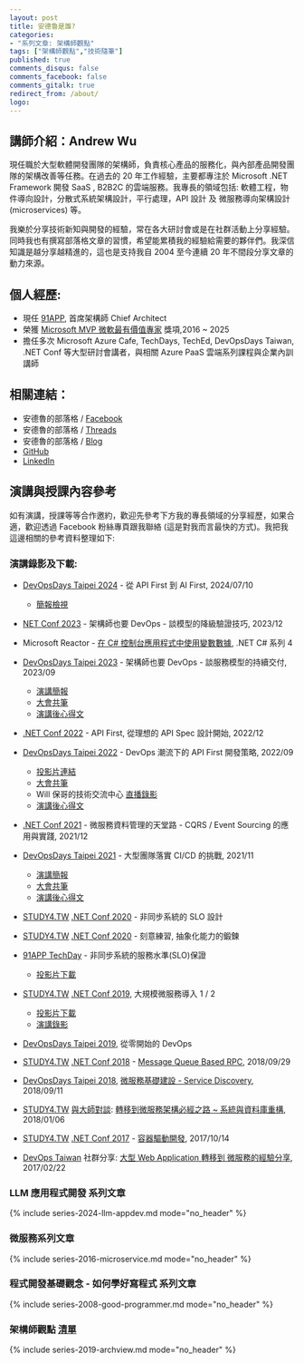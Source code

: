 ```yaml
---
layout: post
title: 安德魯是誰?
categories:
- "系列文章: 架構師觀點"
tags: ["架構師觀點","技術隨筆"]
published: true
comments_disqus: false
comments_facebook: false
comments_gitalk: true
redirect_from: /about/
logo:
---
```


## 講師介紹：Andrew Wu

現任職於大型軟體開發團隊的架構師，負責核心產品的服務化，與內部產品開發團隊的架構改善等任務。在過去的 20 年工作經驗，主要都專注於 Microsoft .NET Framework 開發 SaaS , B2B2C 的雲端服務。我專長的領域包括: 軟體工程，物件導向設計，分散式系統架構設計，平行處理，API 設計 及 微服務導向架構設計 (microservices) 等。

我樂於分享技術新知與開發的經驗，常在各大研討會或是在社群活動上分享經驗。同時我也有撰寫部落格文章的習慣，希望能累積我的經驗給需要的夥伴們。我深信知識是越分享越精進的，這也是支持我自 2004 至今連續 20 年不間段分享文章的動力來源。

<!--more-->

## 個人經歷:

* 現任 [91APP](https://www.91app.com), 首席架構師 Chief Architect
* 榮獲 [Microsoft MVP 微軟最有價值專家](https://mvp.microsoft.com/zh-tw/PublicProfile/5002155?fullName=Andrew%20%20Wu) 獎項,2016 ~ 2025
* 擔任多次 Microsoft Azure Cafe, TechDays, TechEd, DevOpsDays Taiwan, .NET Conf 等大型研討會講者，與相關 Azure PaaS 雲端系列課程與企業內訓講師


## 相關連結：  

* 安德魯的部落格 / [Facebook](https://www.facebook.com/andrew.blog.0928)
* 安德魯的部落格 / [Threads](https://www.threads.net/@andrew.blog.0928)
* 安德魯的部落格 / [Blog](http://columns.chicken-house.net)
* [GitHub](https://github.com/andrew0928)
* [LinkedIn](https://www.linkedin.com/in/andrew0928/)




## 演講與授課內容參考

如有演講，授課等等合作邀約，歡迎先參考下方我的專長領域的分享經歷，如果合適，歡迎透過 Facebook 粉絲專頁跟我聯絡 (這是對我而言最快的方式)。我把我這邊相關的參考資料整理如下:

 
### 演講錄影及下載:

- [DevOpsDays Taipei 2024]() - 從 API First 到 AI First, 2024/07/10
    * [簡報檢視](https://docs.google.com/presentation/d/10o1VN0Q-97eTwYN_N-UP8pzLlxrxSBJbfXCcq0mTEDk/edit?usp=sharing)

- [NET Conf 2023]() - 架構師也要 DevOps - 談模型的降級驗證技巧, 2023/12
- Microsoft Reactor - [在 C# 控制台應用程式中使用變數數據](https://www.facebook.com/andrew.blog.0928/posts/pfbid02KYFCLxA5sUL4mwmi6BvNKq8pRssdPZvMv7zYhis5yfWT72CTgDdRN1qFUQGp2iXKl), .NET C# 系列 4
- [DevOpsDays Taipei 2023]() - 架構師也要 DevOps - 談服務模型的持續交付, 2023/09
    * [演講簡報](https://docs.google.com/presentation/d/1-bZvI5B5gToB2BjvR3SUS2vM5KurnFH01tT9PESJOH0/edit?usp=sharing)
    * [大會共筆]( https://hackmd.io/@DevOpsDay/2023/%2FRx1Z6uWySeaJoE-d-PZ42g)
    * [演講後心得文](https://www.facebook.com/andrew.blog.0928/posts/pfbid02kQXWAz1RyzgX8o2cWEdM1PAujF8rZVzJ8W1vsxXLD54BawQwKyJy33FxpR1iVo3bl)

- [.NET Conf 2022]() - API First, 從理想的 API Spec 設計開始, 2022/12
- [DevOpsDays Taipei 2022]() - DevOps 潮流下的 API First 開發策略, 2022/09
    * [投影片連結](https://www.facebook.com/andrew.blog.0928/posts/pfbid02Du2gpZ8nD3XPmfULAyHNs4DBAGDKHsHKpNP84QhBTN7NJ9UUr4nGzoKeCjhHj4wPl)
    * [大會共筆](https://hackmd.io/@DevOpsDay/2022/%2F%40DevOpsDay%2FryaejF6ei)
    * Will 保哥的技術交流中心 [直播錄影](https://www.facebook.com/andrew.blog.0928/posts/pfbid0wsyjsDxvjG8b2VpvtgQxjkcnaZsE5LF4FJDW18yCUdU2oGkvQDDPSPdBMxqv7pe7l)
    * [演講後心得文](https://www.facebook.com/andrew.blog.0928/posts/pfbid0fjBfC88n6Q8WuwsvZbaJQSGNGK8K8j5RRLGLSfECK3NhC6TiQcLmbg6cp86gyyGSl)

- [.NET Conf 2021]() - 微服務資料管理的天堂路 - CQRS / Event Sourcing 的應用與實踐, 2021/12
- [DevOpsDays Taipei 2021]() - 大型團隊落實 CI/CD 的挑戰, 2021/11
    * [演講簡報](https://docs.google.com/presentation/d/1OIfx3BN2ZV7OPwAACk6SwrsPvxtOEuGqH8AWPodmaIk/edit#slide=id.g1017f446193_0_114)
    * [大會共筆](https://hackmd.io/RFrmQotZQjKQJZExFJWvmA)
    * [演講後心得文](https://www.facebook.com/andrew.blog.0928/posts/pfbid02kANcEBdryJ4rcuGeyCTp6QDeKLBjU2SoTxL3QCX45z3wk5jtHZnGDjL1cBeuBvuyl)

- [STUDY4.TW]() [.NET Conf 2020]() - 非同步系統的 SLO 設計
- [STUDY4.TW]() [.NET Conf 2020]() - 刻意練習, 抽象化能力的鍛鍊

- [91APP TechDay]() - 非同步系統的服務水準(SLO)保證
    * [投影片下載](https://www.91app.tech/slides/2020h2-tech-day)
- [STUDY4.TW]() [.NET Conf 2019](), 大規模微服務導入 1 / 2
    * [投影片下載](https://github.com/andrew0928/Meetup/tree/master/20191109.dotNetConf)
    * [演講錄影](https://fb.watch/3-vhjE2V3c/)
- [DevOpsDays Taipei 2019](), 從零開始的 DevOps  

- [STUDY4.TW](http://study4.tw/) [.NET Conf 2018](http://study4.tw/Activity/Details/20) - [Message Queue Based RPC](https://www.facebook.com/andrew.blog.0928/videos/478284192685645/?v=478284192685645), 2018/09/29
- [DevOpsDays Taipei 2018](https://devopsdays.tw/2018/index.html), [微服務基礎建設 - Service Discovery](https://www.facebook.com/andrew.blog.0928/videos/893802841007321/?v=893802841007321), 2018/09/11
- [STUDY4.TW](http://study4.tw/) [與大師對談](http://study4.tw/Activity/Details/12): [轉移到微服務架構必經之路 ~ 系統與資料庫重構](https://www.facebook.com/andrew.blog.0928/videos/545139382528011/), 2018/01/06

- [STUDY4.TW](http://study4.tw/) [.NET Conf 2017](http://study4.tw/Activity/Details/9) - [容器驅動開發](https://www.facebook.com/andrew.blog.0928/videos/509145696127380/?v=509145696127380), 2017/10/14
- [DevOps Taiwan](https://devopstw.club) 社群分享: [大型 Web Application 轉移到 微服務的經驗分享](https://www.slideshare.net/chickenwu/web-application-72464042), 2017/02/22 



### LLM 應用程式開發 系列文章

{% include series-2024-llm-appdev.md mode="no_header" %}


### 微服務系列文章

{% include series-2016-microservice.md mode="no_header" %}

 
### 程式開發基礎觀念 - 如何學好寫程式 系列文章
 
{% include series-2008-good-programmer.md mode="no_header" %}


### 架構師觀點 [清單](/categories/#%E7%B3%BB%E5%88%97%E6%96%87%E7%AB%A0:%20%E6%9E%B6%E6%A7%8B%E5%B8%AB%E8%A7%80%E9%BB%9E)
 
{% include series-2019-archview.md mode="no_header" %}


